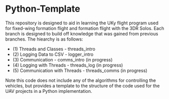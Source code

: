 # Python-Template

This repository is designed to aid in learning the UKy flight program used for fixed-wing formation flight and formation flight with the 3DR Solos. Each branch is designed to build off knowledge that was gained from previous branches. The hiearchy is as follows:

- (1) Threads and Classes - threads_intro
- (2) Logging Data to CSV - logger_intro
- (3) Communication - comms_intro (in progress)
- (4) Logging with Threads - threads_log (in progress)
- (5) Communication with Threads - threads_comms (in progress)

Note this code does not include any of the algorithms for controlling the vehicles, but provides a template to the structure of the code used for the UAV projects in a Python implementation.
